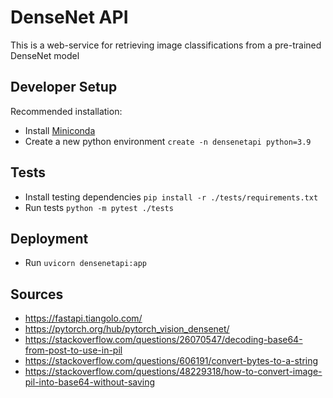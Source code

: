 # DenseNet API

This is a web-service for retrieving image classifications from a pre-trained DenseNet model

## Developer Setup

Recommended installation:

- Install [Miniconda](https://docs.conda.io/projects/conda/en/latest/user-guide/install/index.html)
- Create a new python environment `create -n densenetapi python=3.9`

## Tests

- Install testing dependencies `pip install -r ./tests/requirements.txt`
- Run tests `python -m pytest ./tests`

## Deployment

- Run `uvicorn densenetapi:app`

## Sources

- https://fastapi.tiangolo.com/
- https://pytorch.org/hub/pytorch_vision_densenet/
- https://stackoverflow.com/questions/26070547/decoding-base64-from-post-to-use-in-pil
- https://stackoverflow.com/questions/606191/convert-bytes-to-a-string
- https://stackoverflow.com/questions/48229318/how-to-convert-image-pil-into-base64-without-saving
